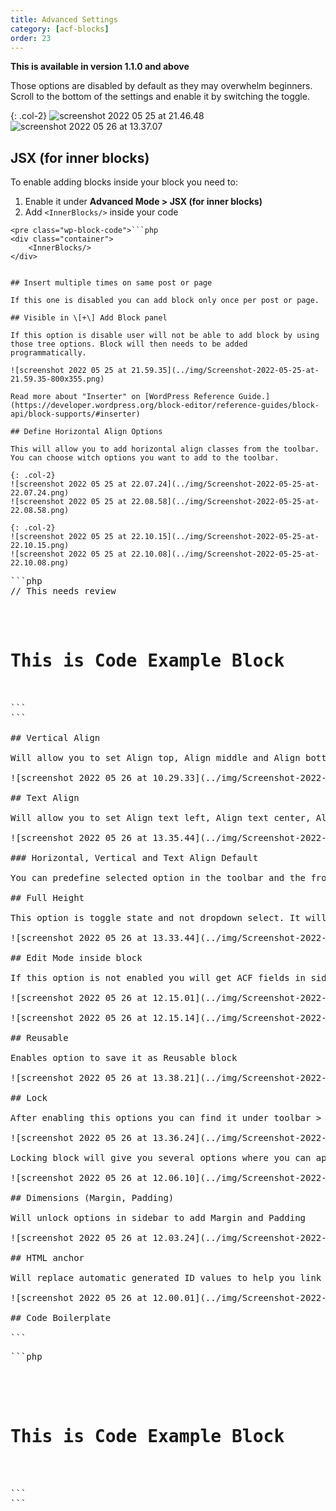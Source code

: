 ```yaml
---
title: Advanced Settings
category: [acf-blocks]
order: 23
---
```


**This is available in version 1.1.0 and above**

Those options are disabled by default as they may overwhelm beginners. Scroll to the bottom of the settings and enable it by switching the toggle.

{: .col-2}
![screenshot 2022 05 25 at 21.46.48](../img/Screenshot-2022-05-25-at-21.46.48-800x1217.png)
![screenshot 2022 05 26 at 13.37.07](../img/Screenshot-2022-05-26-at-13.37.07-800x1796.png)

## JSX (for inner blocks)

To enable adding blocks inside your block you need to:

1. Enable it under **Advanced Mode &gt; JSX (for inner blocks)**
2. Add `<InnerBlocks/>` inside your code

```
<pre class="wp-block-code">```php
<div class="container">
    <InnerBlocks/>
</div>
```
```

## Insert multiple times on same post or page

If this one is disabled you can add block only once per post or page.

## Visible in \[+\] Add Block panel

If this option is disable user will not be able to add block by using those tree options. Block will then needs to be added programmatically.

![screenshot 2022 05 25 at 21.59.35](../img/Screenshot-2022-05-25-at-21.59.35-800x355.png)

Read more about "Inserter" on [WordPress Reference Guide.](https://developer.wordpress.org/block-editor/reference-guides/block-api/block-supports/#inserter)

## Define Horizontal Align Options

This will allow you to add horizontal align classes from the toolbar. You can choose witch options you want to add to the toolbar.

{: .col-2}
![screenshot 2022 05 25 at 22.07.24](../img/Screenshot-2022-05-25-at-22.07.24.png)
![screenshot 2022 05 25 at 22.08.58](../img/Screenshot-2022-05-25-at-22.08.58.png)

{: .col-2}
![screenshot 2022 05 25 at 22.10.15](../img/Screenshot-2022-05-25-at-22.10.15.png)
![screenshot 2022 05 25 at 22.10.08](../img/Screenshot-2022-05-25-at-22.10.08.png)

```
<pre class="wp-block-code">```php
// This needs review
<?php
    $className = 'block-example';
    if( !empty($block['className']) ) {
        $className .= ' ' . $block['className'];
    }
    if( !empty($block['align']) ) {
        $className .= ' align' . $block['align'];
    }
?>
<div class="<?php echo esc_attr( $classname ) ; ?>">
    <h1>This is Code Example Block</h1>
</div>
```
```

## Vertical Align

Will allow you to set Align top, Align middle and Align bottom

![screenshot 2022 05 26 at 10.29.33](../img/Screenshot-2022-05-26-at-10.29.33.png)

## Text Align

Will allow you to set Align text left, Align text center, Align text right

![screenshot 2022 05 26 at 13.35.44](../img/Screenshot-2022-05-26-at-13.35.44-800x383.png)

<div class="wp-block-group">### Horizontal, Vertical and Text Align Default

You can predefine selected option in the toolbar and the front end, when you are adding block to the page.

</div>## Full Height

This option is toggle state and not dropdown select. It will toggle full-height class.

![screenshot 2022 05 26 at 13.33.44](../img/Screenshot-2022-05-26-at-13.33.44-800x109.png)

## Edit Mode inside block

If this option is not enabled you will get ACF fields in sidebar. If this option is enabled you can edit ACF fields directly inside block area. If edit mode inside block is active you will not see ACF fields in the sidebar at the same time.

![screenshot 2022 05 26 at 12.15.01](../img/Screenshot-2022-05-26-at-12.15.01-800x370.png)

![screenshot 2022 05 26 at 12.15.14](../img/Screenshot-2022-05-26-at-12.15.14-800x194.png)

## Reusable

Enables option to save it as Reusable block

![screenshot 2022 05 26 at 13.38.21](../img/Screenshot-2022-05-26-at-13.38.21-800x640.png)

## Lock

After enabling this options you can find it under toolbar &gt; advanced options (tree dots).

![screenshot 2022 05 26 at 13.36.24](../img/Screenshot-2022-05-26-at-13.36.24-800x644.png)

Locking block will give you several options where you can apply lock state.

![screenshot 2022 05 26 at 12.06.10](../img/Screenshot-2022-05-26-at-12.06.10-800x556.png)

## Dimensions (Margin, Padding)

Will unlock options in sidebar to add Margin and Padding

![screenshot 2022 05 26 at 12.03.24](../img/Screenshot-2022-05-26-at-12.03.24-800x298.png)

## HTML anchor

Will replace automatic generated ID values to help you link easier to the current block

![screenshot 2022 05 26 at 12.00.01](../img/Screenshot-2022-05-26-at-12.00.01-800x338.png)

## Code Boilerplate

```
<pre class="wp-block-code">```php
<?php
    if(isset($_GET['print_block_args'])){
        echo ""; print_r($block); "";
    }
    // Get ID
    $id = 'block-example-' . $block['id'];
    // Get HTML anchor
    if( !empty($block['supports']['anchor']) ) {
        $id = $block['supports']['anchor'];
    }
    // Set Default Class 
    $className = 'block-example';
    if( !empty($block['className']) ) {
        $className .= ' ' . $block['className'];
    }
    // Get Horizontal Class
    if( !empty($block['align']) ) {
        $className .= ' align-' . $block['align'];
    }
    // Get Vertical Class (Inner Content Align)
    if( !empty($block['align_content']) ) {
        $className .= ' vertical-align-' . $block['align_content'];
    }
    // Get Text Align Class
    if( !empty($block['align_text']) ) {
        $className .= ' text-align-' . $block['align_text'];
    }
    // Get Full Height Class
    if( !empty($block['full_height']) ) {
        $className .= ' full-height';
    }
    // echo '';
    // print_r($block);
?>
<div    
    id="<?php echo esc_attr( $id ); ?>"
    class="<?php echo esc_attr( $className ) ; ?>">
    
    <h1>This is Code Example Block</h1>
    
</div>    
```
```